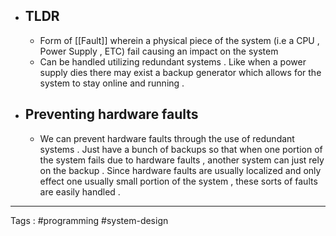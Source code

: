 - ## TLDR
	- Form of [[Fault]] wherein a physical piece of the system (i.e a CPU , Power Supply , ETC) fail causing an impact on the system 
	- Can be handled utilizing redundant systems . Like when a power supply dies there may exist a backup generator which allows for the system to stay online and running . 
- ## Preventing hardware faults
  - We can prevent hardware faults through the use of redundant systems . Just have a bunch of backups so that when one portion of the system fails due to hardware faults , another system can just rely on the backup . Since hardware faults are usually localized and only effect one usually small portion of the system , these sorts of faults are easily handled . 

___

Tags : #programming #system-design 